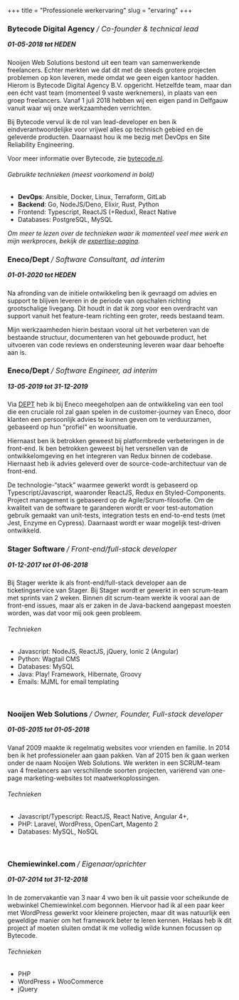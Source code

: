 +++
title = "Professionele werkervaring"
slug = "ervaring"
+++

<style>
h3 em { font-weight: 400; }
h5 { margin-top: 0 !important; }
</style>

### Bytecode Digital Agency */ Co-founder & technical lead*

##### 01-05-2018 tot HEDEN

Nooijen Web Solutions bestond uit een team van samenwerkende freelancers. Echter merkten we dat dit met de steeds grotere projecten problemen op kon leveren, mede omdat we geen eigen kantoor hadden. Hierom is Bytecode Digital Agency B.V. opgericht. Hetzelfde team, maar dan een écht vast team (momenteel 9 vaste werknemers), in plaats van een groep freelancers. Vanaf 1 juli 2018 hebben wij een eigen pand in Delfgauw vanuit waar wij onze werkzaamheden verrichten.

Bij Bytecode vervul ik de rol van lead-developer en ben ik eindverantwoordelijke voor vrijwel alles op technisch gebied en de geleverde producten. Daarnaast hou ik me bezig met DevOps en Site Reliability Engineering.

Voor meer informatie over Bytecode, zie [bytecode.nl](https://bytecode.nl).

###### Gebruikte technieken (meest voorkomend in bold)

* **DevOps**: Ansible, Docker, Linux, Terraform, GitLab
* **Backend**: Go, NodeJS/Deno, Elixir, Rust, Python
* Frontend: Typescript, ReactJS (+Redux), React Native
* Databases: PostgreSQL, MySQL

_Om meer te lezen over de technieken waar ik momenteel veel mee werk en mijn werkproces, bekijk de [expertise-pagina](/expertise)._

### Eneco/Dept */ Software Consultant, ad interim*

##### 01-01-2020 tot HEDEN

Na afronding van de initiele ontwikkeling ben ik gevraagd om advies en support te blijven leveren in de periode van opschalen richting grootschalige livegang. Dit houdt in dat ik zorg voor een overdracht van support vanuit het feature-team richting een groter, reeds bestaand team.

Mijn werkzaamheden hierin bestaan vooral uit het verbeteren van de bestaande structuur, documenteren van het gebouwde product, het uitvoeren van code reviews en ondersteuning leveren waar daar behoefte aan is.

### Eneco/Dept */ Software Engineer, ad interim*

##### 13-05-2019 tot 31-12-2019

Via [DEPT](https://deptagency.com) heb ik bij Eneco meegeholpen aan de ontwikkeling van een tool die een cruciale rol zal gaan spelen in de customer-journey van Eneco, door klanten een persoonlijk advies te kunnen geven om te verduurzamen, gebaseerd op hun "profiel" en woonsituatie.

Hiernaast ben ik betrokken geweest bij platformbrede verbeteringen in de front-end. Ik ben betrokken geweest bij het versnellen van de ontwikkelomgeving en het integreren van Redux binnen de codebase. Hiernaast heb ik advies geleverd over de source-code-architectuur van de front-end.

De technologie-“stack” waarmee gewerkt wordt is gebaseerd op Typescript/Javascript, waaronder ReactJS, Redux en Styled-Components. Project management is gebaseerd op de Agile/Scrum-filosofie. Om de kwaliteit van de software te garanderen wordt er voor test-automation gebruik gemaakt van unit-tests, integration tests en end-to-end tests (met Jest, Enzyme en Cypress). Daarnaast wordt er waar mogelijk test-driven ontwikkeld.

### Stager Software */ Front-end/full-stack developer*

##### 01-12-2017 tot 01-06-2018

Bij Stager werkte ik als front-end/full-stack developer aan de ticketingservice van Stager. Bij Stager wordt er gewerkt in een scrum-team met sprints van 2 weken. Binnen dit scrum-team werkte ik vooral aan de front-end issues, maar als er zaken in de Java-backend aangepast moesten worden, was dat voor mij ook geen probleem.

###### Technieken

* Javascript: NodeJS, ReactJS, jQuery, Ionic 2 (Angular)
* Python: Wagtail CMS
* Databases: MySQL
* Java: Play! Framework, Hibernate, Groovy
* Emails: MJML for email templating

<br>

### Nooijen Web Solutions */ Owner, Founder, Full-stack developer*

##### 01-05-2015 tot 01-05-2018

Vanaf 2009 maakte ik regelmatig websites voor vrienden en familie. In 2014 ben ik het professioneler aan gaan pakken. Van af 2015 ben ik gaan werken onder de naam Nooijen Web Solutions. We werkten in een SCRUM-team van 4 freelancers aan verschillende soorten projecten, variërend van one-page marketing-websites tot maatwerkoplossingen.

###### Technieken

* Javascript/Typescript: ReactJS, React Native, Angular 4+,
* PHP: Laravel, WordPress, OpenCart, Magento 2
* Databases: MySQL, NoSQL

<br>

### Chemiewinkel.com */ Eigenaar/oprichter*

##### 01-07-2014 tot 31-12-2018

In de zomervakantie van 3 naar 4 vwo ben ik uit passie voor scheikunde de webwinkel Chemiewinkel.com begonnen. Hiervoor had ik al een paar keer met WordPress gewerkt voor kleinere projecten, maar dit was natuurlijk een geweldige manier om het framework beter te leren kennen. Helaas heb ik dit project af moeten sluiten omdat ik me volledig wilde kunnen focussen op Bytecode.

###### Technieken

* PHP
* WordPress + WooCommerce
* jQuery

